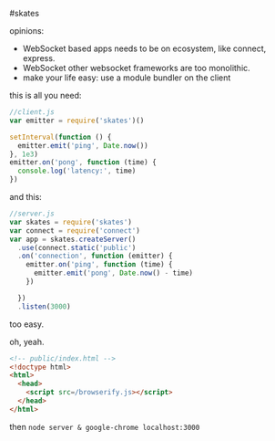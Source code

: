 #skates

opinions:

  * WebSocket based apps needs to be on ecosystem, like connect, express.
  * WebSocket other websocket frameworks are too monolithic.
  * make your life easy: use a module bundler on the client

this is all you need:

``` js
//client.js
var emitter = require('skates')()

setInterval(function () {
  emitter.emit('ping', Date.now())
}, 1e3)
emitter.on('pong', function (time) {
  console.log('latency:', time)
})

```

and this:

``` js
//server.js
var skates = require('skates')
var connect = require('connect')
var app = skates.createServer()
  .use(connect.static('public')
  .on('connection', function (emitter) {
    emitter.on('ping', function (time) {
      emitter.emit('pong', Date.now() - time)
    })

  })
  .listen(3000)
```

too easy.

oh, yeah. 
``` html
<!-- public/index.html -->
<!doctype html>
<html>
  <head>
    <script src=/browserify.js></script>
  </head>
</html>
```

then `node server & google-chrome localhost:3000`

